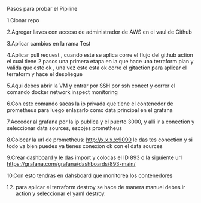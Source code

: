 Pasos para probar el Pipiline

1.Clonar repo

2.Agregar llaves con acceso de administrador de AWS en el vaul de Github

3.Aplicar cambios en la rama Test

4.Aplicar pull request , cuando este se aplica corre el flujo del github action el cual tiene 2 pasos una primera
   etapa en la que hace una terraform plan y valida que este ok , una vez este esta ok corre el gitaction para aplicar el terraform y hace el despliegue

5.Aqui debes abrir la VM y entrar por SSH por ssh conect y correr el comando docker network inspect monitoring

6.Con este comando sacas la ip privada que tiene el contenedor de prometheus para luego enlazarlo como data principal en el grafana
   
7.Acceder al  grafana por la ip publica y el puerto 3000, y alli ir a conection y seleccionar data sources, escojes prometheus

8.Colocar la url de prometheus: http://x.x.x.x:9090 le das tes conection y si todo va bien puedes  ya tienes conexion ok con el data sources
   
9.Crear dashboard y le das import y colocas el ID 893 o la siguiente url https://grafana.com/grafana/dashboards/893-main/

10.Con esto tendras en dahsboard que monitorea los contenedores
    
12. para aplicar el terraform destroy se hace de manera manuel debes ir action y seleccionar el yaml destroy.
